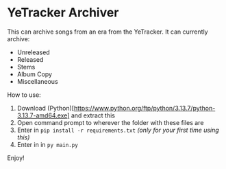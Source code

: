 # YeTracker Archiver

This can archive songs from an era from the YeTracker.
It can currently archive:
- Unreleased
- Released
- Stems
- Album Copy
- Miscellaneous

How to use:
1. Download (Python)[https://www.python.org/ftp/python/3.13.7/python-3.13.7-amd64.exe] and extract this
2. Open command prompt to wherever the folder with these files are
3. Enter in `pip install -r requirements.txt` *(only for your first time using this)*
4. Enter in in `py main.py`

Enjoy!